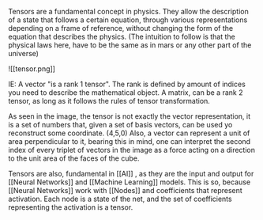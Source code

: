 Tensors are a fundamental concept in physics. They allow the description of a state that follows a certain equation, through various representations depending on a frame of reference, without changing the form of the equation that describes the physics.
(The intuition to follow is that the physical laws here, have to be the same as in mars or any other part of the universe)

![[tensor.png]]

IE: A vector "is a rank 1 tensor". The rank is defined by amount of indices you need to describe the mathematical object. A matrix, can be a rank 2 tensor, as long as it follows the rules of tensor transformation.

As seen in the image, the tensor is not exactly the vector representation, it is a set of numbers that, given a set of basis vectors, can be used yo reconstruct some coordinate. (4,5,0)
Also, a vector can represent a unit of area perpendicular to it, bearing this in mind, one can interpret the second index of every triplet of vectors in the image as a force acting on a direction to the unit area of the faces of the cube.

Tensors are also, fundamental in [[AI]] , as they are the input and output for [[Neural Networks]] and [[Machine Learning]] models.
This is so, because [[Neural Networks]] work with [[Nodes]] and coefficients that represent activation. Each node is a state of the net, and the set of coefficients representing the activation is a tensor.
